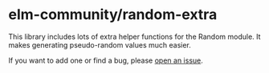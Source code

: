 # elm-community/random-extra
This library includes lots of extra helper functions for the Random module. It makes generating pseudo-random values much easier.

If you want to add one or find a bug, please [open an issue](https://github.com/elm-community/random-extra/issues/new).
